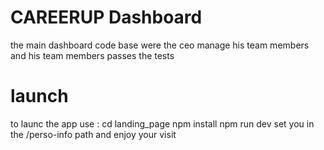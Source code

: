 # CAREERUP Dashboard
the main dashboard code base were the ceo manage his team members  and his team members passes the tests
# launch
to launc the app  use :
cd landing_page
npm install 
npm run dev 
set you in the /perso-info path and enjoy your visit 
